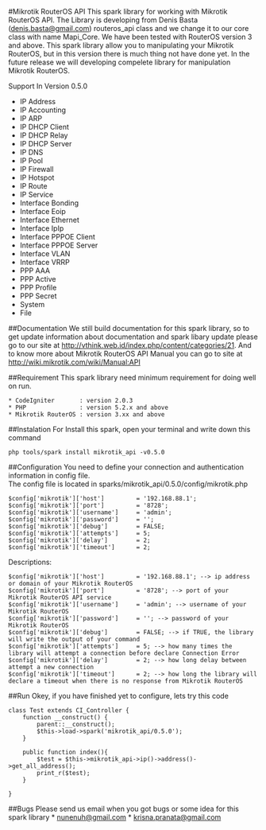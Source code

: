 #Mikrotik RouterOS API
This spark library for working with Mikrotik RouterOS API. The Library is developing 
from Denis Basta (denis.basta@gmail.com) routeros_api class and we change it to our
core class with name Mapi_Core. We have been tested with RouterOS version 3 and above.
This spark library allow you to manipulating your Mikrotik RouterOS, but in this version
there is much thing not have done yet. In the future release we will developing compelete
library for manipulation Mikrotik RouterOS.

Support In Version 0.5.0

   * IP Address
   * IP Accounting
   * IP ARP
   * IP DHCP Client
   * IP DHCP Relay
   * IP DHCP Server
   * IP DNS
   * IP Pool
   * IP Firewall
   * IP Hotspot
   * IP Route
   * IP Service
   * Interface Bonding
   * Interface Eoip
   * Interface Ethernet
   * Interface IpIp
   * Interface PPPOE Client
   * Interface PPPOE Server
   * Interface VLAN
   * Interface VRRP
   * PPP AAA
   * PPP Active
   * PPP Profile
   * PPP Secret
   * System
   * File

##Documentation
We still build documentation for this spark library, 
so to get update information about documentation and spark libary update 
please go to our site at  http://vthink.web.id/index.php/content/categories/21. 
And to know more about Mikrotik RouterOS API Manual
you can go to site at  http://wiki.mikrotik.com/wiki/Manual:API


##Requirement
This spark library need minimum requirement for doing well on run.

    * CodeIgniter       : version 2.0.3
    * PHP               : version 5.2.x and above
    * Mikrotik RouterOS : version 3.xx and above

##Instalation
For Install this spark, open your terminal and write down this command

    php tools/spark install mikrotik_api -v0.5.0

##Configuration
You need to define your connection and authentication information in config file.<br>
The config file is located in sparks/mikrotik_api/0.5.0/config/mikrotik.php

    $config['mikrotik']['host']         = '192.168.88.1';
    $config['mikrotik']['port']         = '8728';
    $config['mikrotik']['username']     = 'admin';
    $config['mikrotik']['password']     = '';
    $config['mikrotik']['debug']        = FALSE;
    $config['mikrotik']['attempts']     = 5;
    $config['mikrotik']['delay']        = 2;
    $config['mikrotik']['timeout']      = 2;

Descriptions:

    $config['mikrotik']['host']         = '192.168.88.1'; --> ip address or domain of your Mikrotik RouterOS
    $config['mikrotik']['port']         = '8728'; --> port of your Mikrotik RouterOS API service 
    $config['mikrotik']['username']     = 'admin'; --> username of your Mikrotik RouterOS
    $config['mikrotik']['password']     = ''; --> password of your Mikrotik RouterOS 
    $config['mikrotik']['debug']        = FALSE; --> if TRUE, the library will write the output of your command
    $config['mikrotik']['attempts']     = 5; --> how many times the library will attempt a connection before declare Connection Error
    $config['mikrotik']['delay']        = 2; --> how long delay between attempt a new connection
    $config['mikrotik']['timeout']      = 2; --> how long the library will declare a timeout when there is no response from Mikrotik RouterOS 


##Run
Okey, if you have finished yet to configure, lets try this code

    class Test extends CI_Controller {
        function __construct() {
            parent::__construct(); 
            $this->load->spark('mikrotik_api/0.5.0');
        }

        public function index(){
            $test = $this->mikrotik_api->ip()->address()->get_all_address();
            print_r($test);
        }

    }


##Bugs
Please send us email when you got bugs or some idea for this spark library
    * nunenuh@gmail.com
    * krisna.pranata@gmail.com
